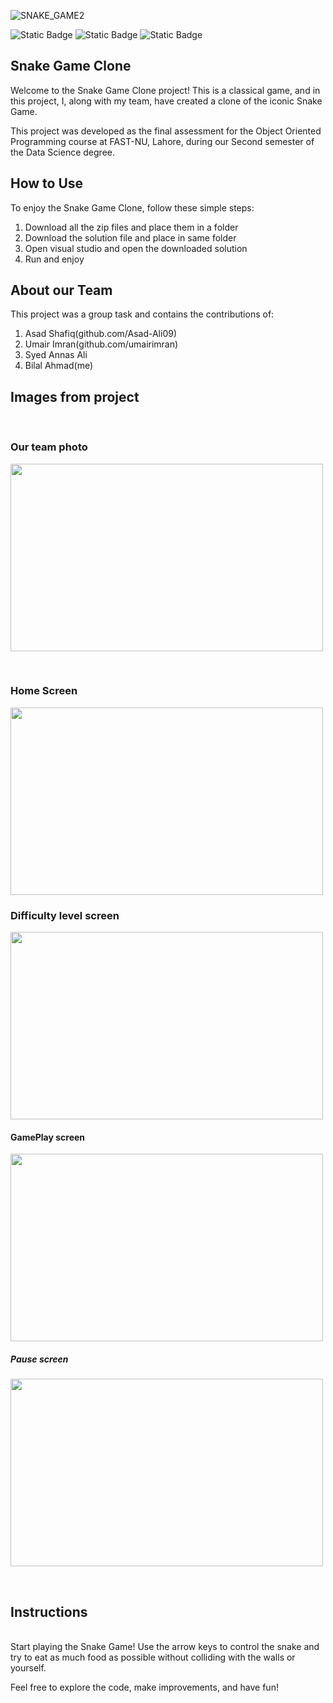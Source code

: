 
![SNAKE_GAME2](https://github.com/ahmdbilal81/SnakeGame_SFML_Cplusplus/assets/138764971/d3fd9218-d1b0-4d79-8741-ef66b8f49c53)

![Static Badge](https://img.shields.io/badge/Snake%20Game-SFML%20C%2B%2B-red) ![Static Badge](https://img.shields.io/badge/C%2B%2B-OPP%20Project-blue) ![Static Badge](https://img.shields.io/badge/FAST%20NUCES-Lahore-mustard)

<h2>Snake Game Clone</h2>

<p>Welcome to the Snake Game Clone project! This is a classical game, and in this project, I, along with my team, have created a clone of the iconic Snake Game.</p>

<p>This project was developed as the final assessment for the Object Oriented Programming course at FAST-NU, Lahore, during our Second semester of the Data Science degree.</p>

<h2>How to Use</h2>

<p>To enjoy the Snake Game Clone, follow these simple steps:</p>

<ol>
<li>Download all the zip files and place them in a folder</li>
<li>Download the solution file and place in same folder</li>
<li>Open visual studio and open the downloaded solution</li>
<li>Run and enjoy</li>
</ol>


<h2>About our Team</h2>

<p>This project was a group task and contains the contributions of:</p>

<ol>
<li>Asad Shafiq(github.com/Asad-Ali09)</li>
<li>Umair Imran(github.com/umairimran)</li>
<li>Syed Annas Ali</li>
<li>Bilal Ahmad(me)</li>
</ol>



<h2>Images from project</h2>
<p align="center">
<br>
<h3>Our team photo</h3>

<img src="https://github.com/ahmdbilal81/SnakeGame_SFML_Cplusplus/assets/138764971/3dbb1ecc-8e14-4418-bb5a-553180acd9e6"  width="500" 
     height="300" allign="center"/>

<br>
<h3>Home Screen</h3>
<img  width="500" allign="center"
     height="300" src="https://github.com/ahmdbilal81/SnakeGame_SFML_Cplusplus/assets/138764971/b79f9a6d-2b54-42fb-b750-9d0dc9c1739b" />

<br>
<h3>Difficulty level screen</h3>
<img  width="500" allign="center"
     height="300" src="https://github.com/ahmdbilal81/SnakeGame_SFML_Cplusplus/assets/138764971/d22866a5-009c-4d12-95f8-c726791969fc" />

<br>
<h4>GamePlay screen</h4>
<img  width="500" allign="center"
     height="300" src="https://github.com/ahmdbilal81/SnakeGame_SFML_Cplusplus/assets/138764971/79cf200d-8173-4556-8c82-2d4934753886" />

<br>
<h5>Pause screen</h5>
<img  width="500" allign="center"
     height="300" src="https://github.com/ahmdbilal81/SnakeGame_SFML_Cplusplus/assets/138764971/04e3e045-c7c3-4887-a644-21403ed56943" />

</p>




<br>
<h2>Instructions</h2>
<br>
Start playing the Snake Game! Use the arrow keys to control the snake and try to eat as much food as possible without colliding with the walls or yourself.


<p>Feel free to explore the code, make improvements, and have fun!</p>

